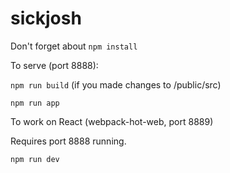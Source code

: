 # sickjosh

Don't forget about ```npm install```

To serve (port 8888):

```npm run build``` (if you made changes to /public/src)

```npm run app```


To work on React (webpack-hot-web, port 8889) 

Requires port 8888 running.

```npm run dev``` 
